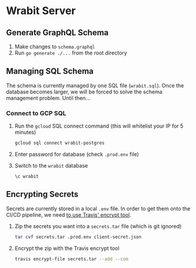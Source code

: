 # Wrabit Server

## Generate GraphQL Schema

1. Make changes to `schema.graphql`
2. Run `go generate ./...` from the root directory

## Managing SQL Schema

The schema is currently managed by one SQL file (`wrabit.sql`). Once the database becomes larger, we will be forced to solve the schema management problem. Until then...

### Connect to GCP SQL

1. Run the `gcloud` SQL connect command (this will whitelist your IP for 5 minutes)

    ```bash
    gcloud sql connect wrabit-postgres
    ```

2. Enter password for database (check `.prod.env` file)

3. Switch to the `wrabit` database

    ```psql
    \c wrabit
    ```

## Encrypting Secrets

Secrets are currently stored in a local `.env` file. In order to get them onto the CI/CD pipeline, we need [to use Travis' encrypt tool](https://docs.travis-ci.com/user/encryption-keys/).

1. Zip the secrets you want into a `secrets.tar` file (which is git ignored)

    ```bash
    tar cvf secrets.tar .prod.env client-secret.json
    ```

2. Encrypt the zip with the Travis encrypt tool

    ```bash
    travis encrypt-file secrets.tar --add --com
    ```
